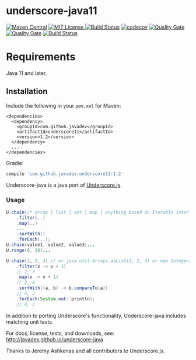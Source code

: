 underscore-java11
=================

[![Maven Central](https://img.shields.io/maven-central/v/com.github.javadev/underscore11.svg)](http://search.maven.org/#search%7Cga%7C1%7Cg%3A%22com.github.javadev%22%20AND%20a%3A%22underscore11%22)
[![MIT License](http://img.shields.io/badge/license-MIT-green.svg) ](https://github.com/javadev/underscore-java11/blob/master/LICENSE.txt)
[![Build Status](https://secure.travis-ci.org/javadev/underscore-java11.svg)](https://travis-ci.org/javadev/underscore-java11)
[![codecov](https://codecov.io/gh/javadev/underscore-java11/branch/master/graph/badge.svg)](https://codecov.io/gh/javadev/underscore-java11)
[![Quality Gate](https://sonarcloud.io/api/project_badges/measure?project=javadev_underscore-java11&metric=alert_status)](https://sonarcloud.io/dashboard/index/javadev_underscore-java11)
[![Quality Gate](https://sonarcloud.io/api/project_badges/measure?project=javadev_underscore-java11&metric=sqale_rating)](https://sonarcloud.io/dashboard/index/javadev_underscore-java11)
[![Build Status](https://dev.azure.com/javadevazure/underscore-java/_apis/build/status/javadev.underscore-java11)](https://dev.azure.com/javadevazure/underscore-java/_build/latest?definitionId=5)

Requirements
============

Java 11 and later.

## Installation

Include the following in your `pom.xml` for Maven:

```
<dependencies>
  <dependency>
    <groupId>com.github.javadev</groupId>
    <artifactId>underscore11</artifactId>
    <version>1.2</version>
  </dependency>
  ...
</dependencies>
```

Gradle:

```groovy
compile 'com.github.javadev:underscore11:1.2'
```

Underscore-java is a java port of [Underscore.js](http://underscorejs.org/).

### Usage

```java
U.chain(/* array | list | set | map | anything based on Iterable interface */)
    .filter(..)
    .map(..)
    ...
    .sortWith()
    .forEach(..);
U.chain(value1, value2, value3)...
U.range(0, 10)...

U.chain(1, 2, 3) // or java.util.Arrays.asList(1, 2, 3) or new Integer[] {1, 2, 3}
    .filter(v -> v > 1)
    // 2, 3
    .map(v -> v + 1)
    // 3, 4
    .sortWith((a, b) -> b.compareTo(a))
    // 4, 3
    .forEach(System.out::println);
    // 4, 3
```

In addition to porting Underscore's functionality, Underscore-java includes matching unit tests.

For docs, license, tests, and downloads, see:
http://javadev.github.io/underscore-java

Thanks to Jeremy Ashkenas and all contributors to Underscore.js.
